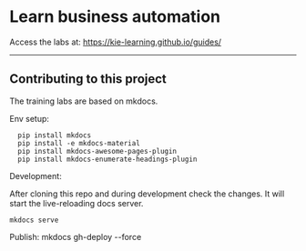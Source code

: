 # Learn business automation 
Access the labs at: https://kie-learning.github.io/guides/

---
## Contributing to this project

The training labs are based on mkdocs.

Env setup: 

```
  pip install mkdocs
  pip install -e mkdocs-material
  pip install mkdocs-awesome-pages-plugin
  pip install mkdocs-enumerate-headings-plugin
```

Development: 

After cloning this repo and during development check the changes. It will start the live-reloading docs server.

```
mkdocs serve
````

Publish:
mkdocs gh-deploy --force



